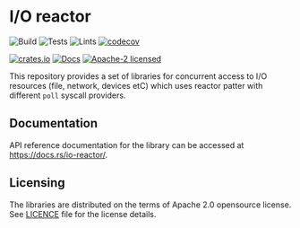 # I/O reactor

![Build](https://github.com/rust-amplify/io-reactor/workflows/Build/badge.svg)
![Tests](https://github.com/rust-amplify/io-reactor/workflows/Tests/badge.svg)
![Lints](https://github.com/rust-amplify/io-reactor/workflows/Lints/badge.svg)
[![codecov](https://codecov.io/gh/rust-amplify/io-reactor/branch/master/graph/badge.svg)](https://codecov.io/gh/rust-amplify/io-reactor)

[![crates.io](https://img.shields.io/crates/v/io-reactor)](https://crates.io/crates/io-reactor)
[![Docs](https://docs.rs/io-reactor/badge.svg)](https://docs.rs/io-reactor)
[![Apache-2 licensed](https://img.shields.io/crates/l/io-reactor)](./LICENSE)

This repository provides a set of libraries for concurrent access to I/O
resources (file, network, devices etC) which uses reactor patter with different
`poll` syscall providers.


## Documentation

API reference documentation for the library can be accessed at
<https://docs.rs/io-reactor/>.


## Licensing

The libraries are distributed on the terms of Apache 2.0 opensource license.
See [LICENCE](LICENSE) file for the license details.
